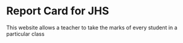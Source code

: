 # Report Card for JHS
 This website allows a teacher to take the marks of every student in a particular class 
